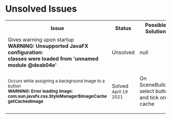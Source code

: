 <h1>Unsolved Issues</h1>
<table>
  <tr>
    <th>Issue</th>
    <th>Status</th>
    <th>Possible Solution</th>
  </tr>
  <tr>
    <td>Gives warning upon startup
     <br><b>WARNING: Unsupported JavaFX configuration: <br> classes were loaded from 'unnamed module @deab04e'</b></td>
    <td>Unsolved</td>
    <td>null</td>
  </tr>
  <tr>
    <td><small>Occurs while assigning a background image to a button<br>
    <b>WARNING: Error loading image: <br>
    com.sun.javafx.css.StyleManager$ImageCache <br> getCachedImage</b></small></td>
    <td>Solved <sub>April 19 2021</sub></td>
    <td> <p>On SceneBuilder select button and tick on cache </p></td>
  </tr>

</table>
